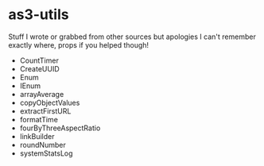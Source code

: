 as3-utils
=========

Stuff I wrote or grabbed from other sources but apologies I can't remember exactly where, props if you helped though!

* CountTimer
* CreateUUID
* Enum
* IEnum
* arrayAverage
* copyObjectValues
* extractFirstURL
* formatTime
* fourByThreeAspectRatio
* linkBuilder
* roundNumber
* systemStatsLog
